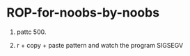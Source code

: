 # ROP-for-noobs-by-noobs


1. pattc 500. 

2. r + copy + paste pattern and watch the program SIGSEGV
